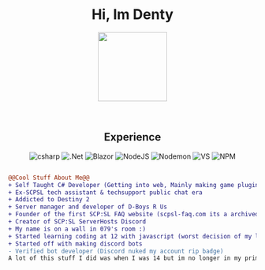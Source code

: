 <h1 align="center">
Hi, Im Denty </h1>

<p align=center>
  <img src="https://cdn3.emoji.gg/emojis/8807-sao-alicesip.png" height="140" width="140" />
</p>

<br>

<div style="display: flex; align-items: flex-start;">
  <div style="flex: 1;">
    <h2 align="center">Experience</h2>
    <p align="center">
      <img src="https://img.shields.io/badge/c%23-%23239120.svg?style=for-the-badge&logo=csharp&logoColor=white" alt="csharp" />
      <img src="https://img.shields.io/badge/.NET-5C2D91?style=for-the-badge&logo=.net&logoColor=white" alt=".Net" />
      <img src="https://img.shields.io/badge/blazor-%235C2D91.svg?style=for-the-badge&logo=blazor&logoColor=white" alt="Blazor" />
      <img src="https://img.shields.io/badge/node.js-6DA55F?style=for-the-badge&logo=node.js&logoColor=white" alt="NodeJS" />
      <img src="https://img.shields.io/badge/NODEMON-%23323330.svg?style=for-the-badge&logo=nodemon&logoColor=%BBDEAD" alt="Nodemon" />
      <img src="https://img.shields.io/badge/Visual%20Studio-5C2D91.svg?style=for-the-badge&logo=visual-studio&logoColor=white" alt="VS" />
      <img src="https://img.shields.io/badge/NPM-%23CB3837.svg?style=for-the-badge&logo=npm&logoColor=white" alt="NPM" />
    </p>
  </div>
</div>


  
```diff
@@Cool Stuff About Me@@
+ Self Taught C# Developer (Getting into web, Mainly making game plugins/mods)
+ Ex-SCPSL tech assistant & techsupport public chat era
+ Addicted to Destiny 2
+ Server manager and developer of D-Boys R Us
+ Founder of the first SCP:SL FAQ website (scpsl-faq.com its a archived project now)
+ Creator of SCP:SL ServerHosts Discord
+ My name is on a wall in 079's room :)
+ Started learning coding at 12 with javascript (worst decision of my life)
+ Started off with making discord bots
- Verified bot developer (Discord nuked my account rip badge)
A lot of this stuff I did was when I was 14 but im no longer in my prime :(
```
